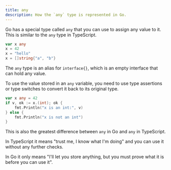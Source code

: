 ```yaml
---
title: any
description: How the `any` type is represented in Go.
---
```


Go has a special type called `any` that you can use to assign any value to it. This is similar to the `any` type in TypeScript.

```go
var x any
x = 42
x = "hello"
x = []string{"a", "b"}
```

The `any` type is an alias for `interface{}`, which is an empty interface that can hold any value.

To use the value stored in an `any` variable, you need to use type assertions or type switches to convert it back to its original type.

```go title="any.go"
var x any = 42
if v, ok := x.(int); ok {
    fmt.Println("x is an int:", v)
} else {
    fmt.Println("x is not an int")
}
```

This is also the greatest difference between `any` in Go and `any` in TypeScript.

In TypeScript it means "trust me, I know what I'm doing" and you can use it without any further checks.

In Go it only means "I'll let you store anything, but you must prove what it is before you can use it".
